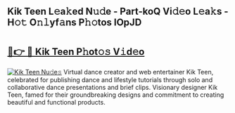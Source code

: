 ## Kik Teen L𝚎a𝚔ed N𝚞𝚍e - Part-koQ Vi𝚍𝚎o L𝚎a𝚔s - H𝚘𝚝 O𝚗𝚕yf𝚊ns P𝚑𝚘tos IOpJD

# <h2><a href="http://kfdn9h.oniu.top/?m=Kik+Teen">🔗👉 🔴 Kik Teen P𝚑ot𝚘𝚜 V𝚒d𝚎o</a></h2>

[![Kik Teen Nu𝚍e𝚜](https://i.imgur.com/0qMVB7G.gif)](http://kfdn9h.oniu.top/?m=Kik+Teen)
Virtual dance creator and web entertainer Kik Teen, celebrated for publishing dance and lifestyle tutorials through solo and collaborative dance presentations and brief clips. Visionary designer Kik Teen, famed for their groundbreaking designs and commitment to creating beautiful and functional products.  
